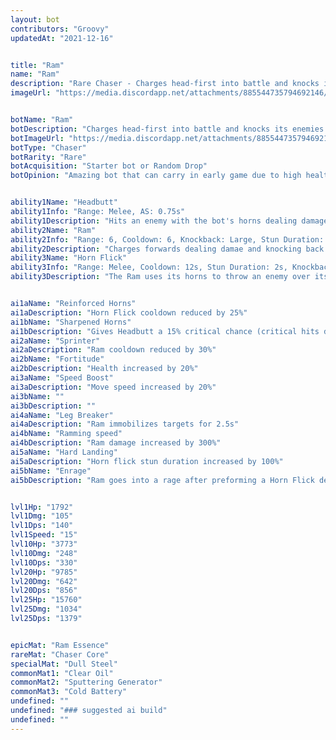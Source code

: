 ```yaml
---
layout: bot
contributors: "Groovy"
updatedAt: "2021-12-16"


title: "Ram"
name: "Ram"
description: "Rare Chaser - Charges head-first into battle and knocks its enemies all over the arena. High mobility and high damage."
imageUrl: "https://media.discordapp.net/attachments/885544735794692146/885548229196906536/ram.png"


botName: "Ram"
botDescription: "Charges head-first into battle and knocks its enemies all over the arena. High mobility and high damage."
botImageUrl: "https://media.discordapp.net/attachments/885544735794692146/885548229196906536/ram.png"
botType: "Chaser"
botRarity: "Rare"
botAcquisition: "Starter bot or Random Drop"
botOpinion: "Amazing bot that can carry in early game due to high health, damage, mobility but falls off in late game. Ruins chainer combos"


ability1Name: "Headbutt"
ability1Info: "Range: Melee, AS: 0.75s"
ability1Description: "Hits an enemy with the bot's horns dealing damage"
ability2Name: "Ram"
ability2Info: "Range: 6, Cooldown: 6, Knockback: Large, Stun Duration: 0.5s"
ability2Description: "Charges forwards dealing damae and knocking back any enemies ram collides with"
ability3Name: "Horn Flick"
ability3Info: "Range: Melee, Cooldown: 12s, Stun Duration: 2s, Knockback: small"
ability3Description: "The Ram uses its horns to throw an enemy over its head, stunning it and dealing damage"


ai1aName: "Reinforced Horns"
ai1aDescription: "Horn Flick cooldown reduced by 25%"
ai1bName: "Sharpened Horns"
ai1bDescription: "Gives Headbutt a 15% critical chance (critical hits deal double damage)"
ai2aName: "Sprinter"
ai2aDescription: "Ram cooldown reduced by 30%"
ai2bName: "Fortitude"
ai2bDescription: "Health increased by 20%"
ai3aName: "Speed Boost"
ai3aDescription: "Move speed increased by 20%"
ai3bName: ""
ai3bDescription: ""
ai4aName: "Leg Breaker"
ai4aDescription: "Ram immobilizes targets for 2.5s"
ai4bName: "Ramming speed"
ai4bDescription: "Ram damage increased by 300%"
ai5aName: "Hard Landing"
ai5aDescription: "Horn flick stun duration increased by 100%"
ai5bName: "Enrage"
ai5bDescription: "Ram goes into a rage after preforming a Horn Flick dealing double damage for 3s"


lvl1Hp: "1792"
lvl1Dmg: "105"
lvl1Dps: "140"
lvl1Speed: "15"
lvl10Hp: "3773"
lvl10Dmg: "248"
lvl10Dps: "330"
lvl20Hp: "9785"
lvl20Dmg: "642"
lvl20Dps: "856"
lvl25Hp: "15760"
lvl25Dmg: "1034"
lvl25Dps: "1379"


epicMat: "Ram Essence"
rareMat: "Chaser Core"
specialMat: "Dull Steel"
commonMat1: "Clear Oil"
commonMat2: "Sputtering Generator"
commonMat3: "Cold Battery"
undefined: ""
undefined: "### suggested ai build"
undefined: ""
---
```

